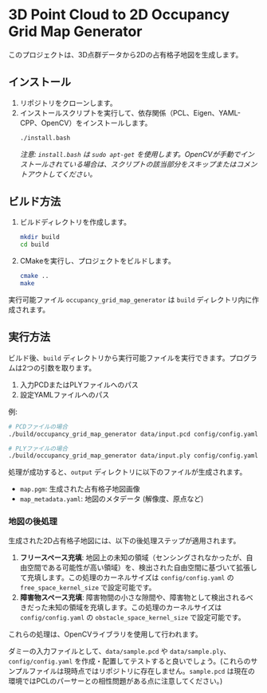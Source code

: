 # 3D Point Cloud to 2D Occupancy Grid Map Generator

このプロジェクトは、3D点群データから2Dの占有格子地図を生成します。

## インストール

1.  リポジトリをクローンします。
2.  インストールスクリプトを実行して、依存関係（PCL、Eigen、YAML-CPP、OpenCV）をインストールします。
    ```bash
    ./install.bash
    ```
    *注意: `install.bash` は `sudo apt-get` を使用します。OpenCVが手動でインストールされている場合は、スクリプトの該当部分をスキップまたはコメントアウトしてください。*

## ビルド方法

1.  ビルドディレクトリを作成します。
    ```bash
    mkdir build
    cd build
    ```
2.  CMakeを実行し、プロジェクトをビルドします。
    ```bash
    cmake ..
    make
    ```
実行可能ファイル `occupancy_grid_map_generator` は `build` ディレクトリ内に作成されます。

## 実行方法

ビルド後、`build` ディレクトリから実行可能ファイルを実行できます。プログラムは2つの引数を取ります。

1.  入力PCDまたはPLYファイルへのパス
2.  設定YAMLファイルへのパス

例:
```bash
# PCDファイルの場合
./build/occupancy_grid_map_generator data/input.pcd config/config.yaml

# PLYファイルの場合
./build/occupancy_grid_map_generator data/input.ply config/config.yaml
```

処理が成功すると、`output` ディレクトリに以下のファイルが生成されます。
- `map.pgm`: 生成された占有格子地図画像
- `map_metadata.yaml`: 地図のメタデータ (解像度、原点など)

### 地図の後処理
生成された2D占有格子地図には、以下の後処理ステップが適用されます。
1.  **フリースペース充填**: 地図上の未知の領域（センシングされなかったが、自由空間である可能性が高い領域）を、検出された自由空間に基づいて拡張して充填します。この処理のカーネルサイズは `config/config.yaml` の `free_space_kernel_size` で設定可能です。
2.  **障害物スペース充填**: 障害物間の小さな隙間や、障害物として検出されるべきだった未知の領域を充填します。この処理のカーネルサイズは `config/config.yaml` の `obstacle_space_kernel_size` で設定可能です。

これらの処理は、OpenCVライブラリを使用して行われます。

ダミーの入力ファイルとして、`data/sample.pcd` や `data/sample.ply`、`config/config.yaml` を作成・配置してテストすると良いでしょう。(これらのサンプルファイルは現時点ではリポジトリに存在しません。`sample.pcd` は現在の環境ではPCLのパーサーとの相性問題がある点に注意してください。)
